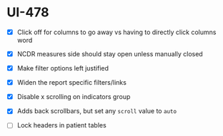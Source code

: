 # UI-478

- [x] Click off for columns to go away vs having to directly click columns word
- [x] NCDR measures side should stay open unless manually closed
- [x] Make filter options left justified
- [x] Widen the report specific filters/links
- [x] Disable x scrolling on indicators group
- [x] Adds back scrollbars, but set any `scroll` value to `auto`

- [ ] Lock headers in patient tables